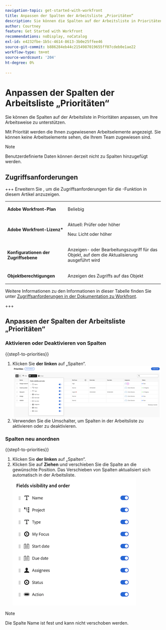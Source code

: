 ```yaml
---
navigation-topic: get-started-with-workfront
title: Anpassen der Spalten der Arbeitsliste „Prioritäten“
description: Sie können die Spalten auf der Arbeitsliste in Prioritäten anpassen, um Ihre Arbeitsweise zu unterstützen.
author: Courtney
feature: Get Started with Workfront
recommendations: noDisplay, noCatalog
exl-id: e4232fbe-1b5c-4614-8613-3b0e25ffee46
source-git-commit: b886284eb44c2154987019655ff07cdeb0e1ae22
workflow-type: tm+mt
source-wordcount: '204'
ht-degree: 0%

---
```


# Anpassen der Spalten der Arbeitsliste „Prioritäten“

Sie können die Spalten auf der Arbeitsliste in Prioritäten anpassen, um Ihre Arbeitsweise zu unterstützen.

Mit Priorität werden die Ihnen zugewiesenen Arbeitselemente angezeigt. Sie können keine Arbeitselemente sehen, die Ihrem Team zugewiesen sind.

>[!NOTE]
>
>Benutzerdefinierte Daten können derzeit nicht zu Spalten hinzugefügt werden.

## Zugriffsanforderungen

+++ Erweitern Sie , um die Zugriffsanforderungen für die -Funktion in diesem Artikel anzuzeigen.

<table style="table-layout:auto"> 
 <col> 
 </col> 
 <col> 
 </col> 
 <tbody> 
  <tr> 
   <td role="rowheader"><strong>Adobe Workfront-Plan</strong></td> 
   <td> <p>Beliebig</p> </td> 
  </tr> 
  <tr> 
   <td role="rowheader"><strong>Adobe Workfront-Lizenz*</strong></td> 
   <td> 
   <p>Aktuell: Prüfer oder höher</p>
   <p>Neu: Licht oder höher</p> 
   </td> 
  </tr> 
  <tr> 
   <td role="rowheader"><strong>Konfigurationen der Zugriffsebene</strong></td> 
   <td> <p>Anzeigen- oder Bearbeitungszugriff für das Objekt, auf dem die Aktualisierung ausgeführt wird</p></td> 
  </tr> 
  <tr> 
   <td role="rowheader"><strong>Objektberechtigungen</strong></td> 
   <td> <p>Anzeigen des Zugriffs auf das Objekt</p></td> 
  </tr> 
 </tbody> 
</table>

Weitere Informationen zu den Informationen in dieser Tabelle finden Sie unter [Zugriffsanforderungen in der Dokumentation zu Workfront](/help/quicksilver/administration-and-setup/add-users/access-levels-and-object-permissions/access-level-requirements-in-documentation.md).

+++

## Anpassen der Spalten der Arbeitsliste „Prioritäten“

### Aktivieren oder Deaktivieren von Spalten

{{step1-to-priorities}}

1. Klicken Sie **der linken** auf „Spalten“.
   ![Spalten](assets/columns-new.png)
1. Verwenden Sie die Umschalter, um Spalten in der Arbeitsliste zu aktivieren oder zu deaktivieren.

### Spalten neu anordnen

{{step1-to-priorities}}

1. Klicken Sie **der linken** auf „Spalten“.
1. Klicken Sie auf **Ziehen** und verschieben Sie die Spalte an die gewünschte Position. Das Verschieben von Spalten aktualisiert sich automatisch in der Arbeitsliste.
   ![Spalten neu &#x200B;](assets/reorder-columns-new.png)

>[!NOTE]
>
>Die Spalte Name ist fest und kann nicht verschoben werden.
